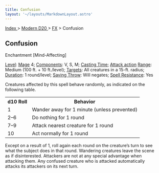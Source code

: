 ```yaml
---
title: Confusion
layout: '~/layouts/MarkdownLayout.astro'
---
```


[ Index ](/) > [ Modern D20 ](/modern.d20.srd) > [FX](/modern.d20.srd/fx) > Confusion

## Confusion

Enchantment [Mind-Affecting]

[Level](/modern.d20.srd/fx/level):
[Mage](/modern.d20.srd/classes/advanced/mage) 4;
[Components](/modern.d20.srd/fx/components): V, S, M; [Casting Time](/modern.d20.srd/fx/casting.time); [Attack action](/modern.d20.srd/combat/attack.actions)
[Range](/modern.d20.srd/fx/range): Medium (100 ft. + 10 ft./level);
[Targets](/modern.d20.srd/fx/target): All creatures in a 15-ft. radius;
[Duration](/modern.d20.srd/fx/duration): 1 round/level; [Saving Throw](/modern.d20.srd/basics/saving.throws): Will negates; [Spell Resistance](/modern.d20.srd/special.abilities/spell.resistance): Yes

Creatures affected by this spell behave randomly, as indicated on the
following table.


<table> <tr> <th>d10 Roll</th> <th>Behavior</th> </tr> <tr><td> 1</td><td> Wander away for 1 minute (unless prevented) </td></tr> <tr class="shaded"><td> 2–6</td><td> Do nothing for 1 round </td></tr> <tr><td> 7–9</td><td> Attack nearest creature for 1 round </td></tr> <tr class="shaded"><td> 10</td><td> Act normally for 1 round </td></tr> </table>


Except on a result of 1, roll again each round on the creature’s turn to see
what the subject does in that round. Wandering creatures leave the scene as if
disinterested. Attackers are not at any special advantage when attacking them.
Any confused creature who is attacked automatically attacks its attackers on
its next turn.


